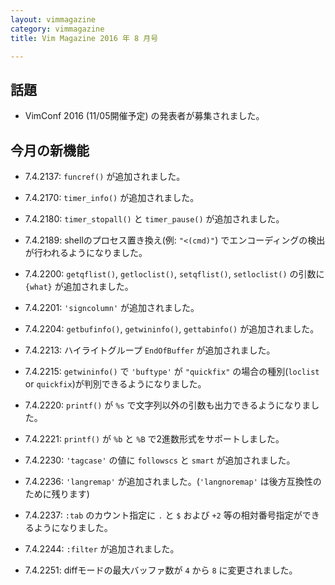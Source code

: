 ```yaml
---
layout: vimmagazine
category: vimmagazine
title: Vim Magazine 2016 年 8 月号

---
```


## 話題

*   VimConf 2016 (11/05開催予定) の発表者が募集されました。

## 今月の新機能

*   7.4.2137: `funcref()` が追加されました。
*   7.4.2170: `timer_info()` が追加されました。
*   7.4.2180: `timer_stopall()` と `timer_pause()` が追加されました。
*   7.4.2189: shellのプロセス置き換え(例: `"<(cmd)"`) でエンコーディングの検出が行われるようになりました。
*   7.4.2200: `getqflist()`, `getloclist()`, `setqflist()`, `setloclist()` の引数に `{what}` が追加されました。
*   7.4.2201: `'signcolumn'` が追加されました。
*   7.4.2204: `getbufinfo()`, `getwininfo()`, `gettabinfo()` が追加されました。
*   7.4.2213: ハイライトグループ `EndOfBuffer` が追加されました。

*   7.4.2215: `getwininfo()` で `'buftype'` が `"quickfix"` の場合の種別(`loclist` or `quickfix`)が判別できるようになりました。
*   7.4.2220: `printf()` が `%s` で文字列以外の引数も出力できるようになりました。
*   7.4.2221: `printf()` が `%b` と `%B` で2進数形式をサポートしました。
*   7.4.2230: `'tagcase'` の値に `followscs` と `smart` が追加されました。
*   7.4.2236: `'langremap'` が追加されました。(`'langnoremap'` は後方互換性のために残ります)
*   7.4.2237: `:tab` のカウント指定に `.` と `$` および `+2` 等の相対番号指定ができるようになりました。
*   7.4.2244: `:filter` が追加されました。
*   7.4.2251: diffモードの最大バッファ数が `4` から `8` に変更されました。
